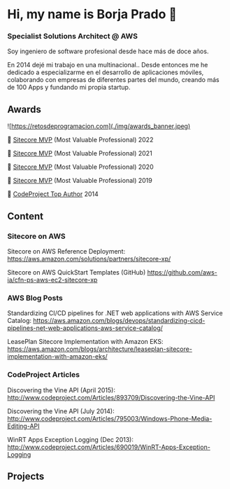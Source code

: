 # Hi, my name is Borja Prado 👋
### Specialist Solutions Architect @ AWS

Soy ingeniero de software profesional desde hace más de doce años.

En 2014 dejé mi trabajo en una multinacional..
Desde entonces me he dedicado a especializarme en el desarrollo de aplicaciones móviles, colaborando con empresas de diferentes partes del mundo, creando más de 100 Apps y fundando mi propia startup.

## Awards
![https://retosdeprogramacion.com](./img/awards_banner.jpeg)

👥 [Sitecore MVP](https://mvp.sitecore.com/Directory?q=borja%20prado&fc_Year=2022) (Most Valuable Professional) 2022

👥 [Sitecore MVP](https://mvp.sitecore.com/Directory?q=borja%20prado&fc_Year=2021) (Most Valuable Professional) 2021

👥 [Sitecore MVP](https://mvp.sitecore.com/Directory?q=borja%20prado&fc_Year=2020) (Most Valuable Professional) 2020

👥 [Sitecore MVP](https://mvp.sitecore.com/Directory?q=borja%20prado&fc_Year=2019) (Most Valuable Professional) 2019

👥 [CodeProject Top Author](https://mvp.sitecore.com/Directory?q=borja%20prado&fc_Year=2019) 2014

## Content
### Sitecore on AWS

Sitecore on AWS Reference Deployment: https://aws.amazon.com/solutions/partners/sitecore-xp/

Sitecore on AWS QuickStart Templates (GitHub) https://github.com/aws-ia/cfn-ps-aws-ec2-sitecore-xp

### AWS Blog Posts

Standardizing CI/CD pipelines for .NET web applications with AWS Service Catalog: https://aws.amazon.com/blogs/devops/standardizing-cicd-pipelines-net-web-applications-aws-service-catalog/

LeasePlan Sitecore Implementation with Amazon EKS: https://aws.amazon.com/blogs/architecture/leaseplan-sitecore-implementation-with-amazon-eks/


### CodeProject Articles

Discovering the Vine API (April 2015): http://www.codeproject.com/Articles/893709/Discovering-the-Vine-API

Discovering the Vine API (July 2014): http://www.codeproject.com/Articles/795003/Windows-Phone-Media-Editing-API

WinRT Apps Exception Logging (Dec 2013): http://www.codeproject.com/Articles/690019/WinRT-Apps-Exception-Logging

## Projects
